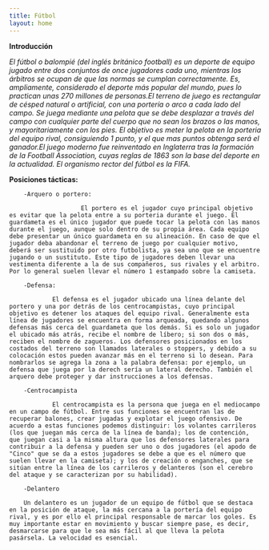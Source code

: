 ```yaml
---
title: Fútbol
layout: home
---
```

**Introducción**

*El fútbol​ o balompié​ (del inglés británico football) es un deporte de equipo jugado entre dos conjuntos de once jugadores cada uno, mientras los árbitros se ocupan de que las normas se cumplan correctamente. Es, ampliamente, considerado el deporte más popular del mundo, pues lo practican unas 270 millones de personas.El terreno de juego es rectangular de césped natural o artificial, con una portería o arco a cada lado del campo. Se juega mediante una pelota que se debe desplazar a través del campo con cualquier parte del cuerpo que no sean los brazos o las manos, y mayoritariamente con los pies. El objetivo es meter la pelota en la porteria del equipo rival, consiguiendo 1 punto, y el que mas puntos obtenga será el ganador.El juego moderno fue reinventado en Inglaterra tras la formación de la Football Association, cuyas reglas de 1863 son la base del deporte en la actualidad. El organismo rector del fútbol es la FIFA.*

**Posiciones tácticas:**

        -Arquero o portero:
        
                        El portero es el jugador cuyo principal objetivo es evitar que la pelota entre a su porteria durante el juego. El guardameta es el único jugador que puede tocar la pelota con las manos durante el juego, aunque solo dentro de su propia área. Cada equipo debe presentar un único guardameta en su alineación. En caso de que el jugador deba abandonar el terreno de juego por cualquier motivo, deberá ser sustituido por otro futbolista, ya sea uno que se encuentre jugando o un sustituto. Este tipo de jugadores deben llevar una vestimenta diferente a la de sus compañeros, sus rivales y el arbitro. Por lo general suelen llevar el número 1 estampado sobre la camiseta.
                        
        -Defensa:
        
                El defensa es el jugador ubicado una línea delante del portero y una por detrás de los centrocampistas, cuyo principal objetivo es detener los ataques del equipo rival. Generalmente esta línea de jugadores se encuentra en forma arqueada, quedando algunos defensas más cerca del guardameta que los demás. Si es solo un jugador el ubicado más atrás, recibe el nombre de líbero; si son dos o más, reciben el nombre de zagueros. Los defensores posicionados en los costados del terreno son llamados laterales o stoppers, y debido a su colocación estos pueden avanzar más en el terreno si lo desean. Para nombrarlos se agrega la zona a la palabra defensa: por ejemplo, un defensa que juega por la derech sería un lateral derecho. También el arquero debe proteger y dar instrucciones a los defensas.

        -Centrocampista

                El centrocampista es la persona que juega en el mediocampo en un campo de fútbol. Entre sus funciones se encuentran las de recuperar balones, crear jugadas y explotar el juego ofensivo. De acuerdo a estas funciones podemos distinguir: los volantes carrileros (los que juegan más cerca de la línea de banda); los de contención, que juegan casi a la misma altura que los defensores laterales para contribuir a la defensa y pueden ser uno o dos jugadores (el apodo de "Cinco" que se da a estos jugadores se debe a que es el número que suelen llevar en la camiseta); y los de creación o enganches, que se sitúan entre la línea de los carrileros y delanteros (son el cerebro del ataque y se caracterizan por su habilidad).

        -Delantero

        Un delantero es un jugador de un equipo de fútbol que se destaca en la posición de ataque, la más cercana a la portería del equipo rival, y es por ello el principal responsable de marcar los goles. Es muy importante estar en movimiento y buscar siempre pase, es decir, desmarcarse para que le sea más fácil al que lleva la pelota pasársela. La velocidad es esencial.


